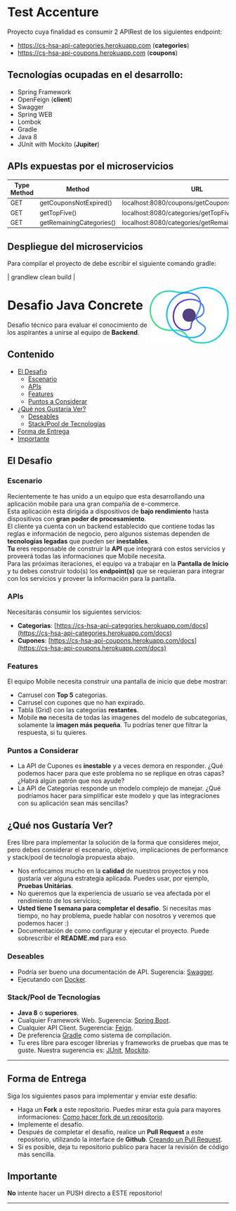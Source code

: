 # Test Accenture

Proyecto cuya finalidad es consumir 2 APIRest de los siguientes endpoint:

- https://cs-hsa-api-categories.herokuapp.com (**categories**)
- https://cs-hsa-api-coupons.herokuapp.com (**coupons**)


## Tecnologías ocupadas en el desarrollo:

* Spring Framework 
* OpenFeign (**client**)
* Swagger
* Spring WEB
* Lombok
* Gradle
* Java 8
* JUnit with Mockito (**Jupiter**)


## APIs expuestas por el microservicios 

| Type Method   | Method        | URL  |
| ------------- | ------------- | ---- |
| GET           | getCouponsNotExpired()| localhost:8080/coupons/getCouponsNotExpired|
| GET           | getTopFive()  | localhost:8080/categories/getTopFive  |
| GET           | getRemainingCategories()  | localhost:8080/categories/getRemainingCategories|

## Despliegue del microservicios

Para compilar el proyecto de debe escribir el siguiente comando gradle:

| grandlew clean build |












<a href="https://concrete.com.br/"><img src=".github/concrete_symbol.png" width="180px" align="right" /></a>

# Desafio Java Concrete

Desafio técnico para evaluar el conocimiento de los aspirantes a unirse al equipo de **Backend**.

## Contenido
- [El Desafio](#el-desafio)
    - [Escenario](#escenario)
    - [APIs](#apis)
    - [Features](#features)
    - [Puntos a Considerar](#puntos-a-considerar)
- [¿Qué nos Gustaría Ver?](#qué-nos-gustaría-ver)
    - [Deseables](#deseables)
    - [Stack/Pool de Tecnologías](#stackpool-de-tecnologías)
- [Forma de Entrega](#forma-de-entrega)
- [Importante](#importante)

## El Desafio

### Escenario
Recientemente te has unido a un equipo que esta desarrollando una aplicación mobile para una gran compañía de e-commerce.  
Esta aplicación esta dirigida a dispositivos de **bajo rendimiento** hasta dispositivos con **gran poder de procesamiento**.  
El cliente ya cuenta con un backend establecido que contiene todas las reglas e información de negocio, pero algunos sistemas dependen de **tecnologías legadas** que pueden ser **inestables**.    
**Tu** eres responsable de construir la **API** que integrará con estos servicios y proveerá todas las informaciones que Mobile necesita.  
Para las próximas iteraciones, el equipo va a trabajar en la **Pantalla de Início** y tu debes construir todo(s) los **endpoint(s)** que se requieran para integrar con los servicios y proveer la información para la pantalla.

### APIs
Necesitarás consumir los siguientes servicios:
- **Categorias**: [https://cs-hsa-api-categories.herokuapp.com/docs](https://cs-hsa-api-categories.herokuapp.com/docs)
- **Cupones**: [https://cs-hsa-api-coupons.herokuapp.com/docs](https://cs-hsa-api-coupons.herokuapp.com/docs)

### Features
El equipo Mobile necesita construir una pantalla de inicio que debe mostrar:

- Carrusel con **Top 5** categorias.
- Carrusel con cupones que no han expirado.
- Tabla (Grid) con las categorias **restantes**.
- Mobile **no** necesita de todas las imagenes del modelo de subcategorías, solamente la **imagen más pequeña**. Tu podrías tener que filtrar la respuesta, si tu quieres.

### Puntos a Considerar
- La API de Cupones es **inestable** y a veces demora en responder. ¿Qué podemos hacer para que este problema no se replique en otras capas? ¿Habrá algún patrón que nos ayude?
- La API de Categorias responde un modelo complejo de manejar. ¿Qué podríamos hacer para simplificar este modelo y que las integraciones con su aplicación sean más sencillas?

## ¿Qué nos Gustaría Ver? 
Eres libre para implementar la solución de la forma que consideres mejor, 
pero debes considerar el escenario, objetivo, implicaciones de performance y stack/pool de tecnología propuesta abajo.
- Nos enfocamos mucho en la **calidad** de nuestros proyectos y nos gustaría ver alguna estrategia aplicada. Puedes usar, por ejemplo, **Pruebas Unitárias**.
- No queremos que la experiencia de usuario se vea afectada por el rendimiento de los servicios;
- **Usted tiene 1 semana para completar el desafio**. Si necesitas mas tiempo, no hay problema, puede hablar con nosotros y veremos que podemos hacer :)
- Documentación de como configurar y ejecutar el proyecto. Puede sobrescribir el **README.md** para eso.

### Deseables
- Podría ser bueno una documentación de API. Sugerencia: [Swagger](https://swagger.io/).
- Ejecutando con [Docker](https://www.docker.com/).

### Stack/Pool de Tecnologías
- **Java 8** o **superiores**.
- Cualquier Framework Web. Sugerencia: [Spring Boot](https://spring.io/projects/spring-boot).
- Cualquier API Client. Sugerencia: [Feign](https://github.com/OpenFeign/feign).
- De preferencia [Gradle](https://gradle.org/) como sistema de compilación.
- Tu eres libre para escoger librerias y frameworks de pruebas que mas te guste. Nuestra sugerencia es: [JUnit](https://junit.org/junit5/), [Mockito](https://site.mockito.org/).

---

## Forma de Entrega
Siga los siguientes pasos para implementar y enviar este desafío:
- Haga un **Fork** a este repositorio. Puedes mirar esta guía para mayores informaciones: [Como hacer fork de un repositorio](https://help.github.com/en/articles/fork-a-repo).
- Implemente el desafío.
- Después de completar el desafío, realice un **Pull Request** a este repositorio, utilizando la interface de **Github**. [Creando un Pull Request](https://help.github.com/en/articles/creating-a-pull-request-from-a-fork).
- Si es posible, deja tu repositorio publico para hacer la revisión de código más sencilla.

## Importante
**No** intente hacer un PUSH directo a ESTE repositorio!

---
